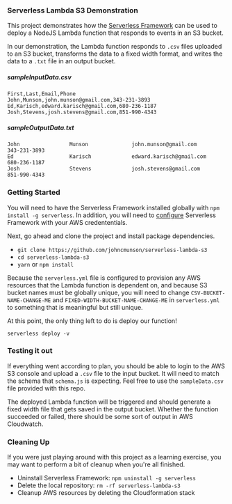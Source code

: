 ### Serverless Lambda S3 Demonstration

This project demonstrates how the [Serverless Framework](https://serverless.com/) can be used to deploy a NodeJS Lambda function that responds to events in an S3 bucket.

In our demonstration, the Lambda function responds to `.csv` files uploaded to an S3 bucket, transforms the data to a fixed width format, and writes the data to a `.txt` file in an output bucket.

##### sampleInputData.csv

```
First,Last,Email,Phone
John,Munson,john.munson@gmail.com,343-231-3893
Ed,Karisch,edward.karisch@gmail.com,680-236-1187
Josh,Stevens,josh.stevens@gmail.com,851-990-4343
```

##### sampleOutputData.txt

```
John                Munson              john.munson@gmail.com                             343-231-3893
Ed                  Karisch             edward.karisch@gmail.com                          680-236-1187
Josh                Stevens             josh.stevens@gmail.com                            851-990-4343
```

### Getting Started

You will need to have the Serverless Framework installed globally with `npm install -g serverless`. In addition, you will need to [configure](https://serverless.com/framework/docs/providers/aws/guide/credentials/) Serverless Framework with your AWS credententials.

Next, go ahead and clone the project and install package dependencies.

- `git clone https://github.com/johncmunson/serverless-lambda-s3`
- `cd serverless-lambda-s3`
- `yarn` or `npm install`

Because the `serverless.yml` file is configured to provision any AWS resources that the Lambda function is dependent on, and because S3 bucket names must be globally unique, you will need to change `CSV-BUCKET-NAME-CHANGE-ME` and `FIXED-WIDTH-BUCKET-NAME-CHANGE-ME` in `serverless.yml` to something that is meaningful but still unique.

At this point, the only thing left to do is deploy our function!

`serverless deploy -v`

### Testing it out

If everything went according to plan, you should be able to login to the AWS S3 console and upload a `.csv` file to the input bucket. It will need to match the schema that `schema.js` is expecting. Feel free to use the `sampleData.csv` file provided with this repo.

The deployed Lambda function will be triggered and should generate a fixed width file that gets saved in the output bucket. Whether the function succeeded or failed, there should be some sort of output in AWS Cloudwatch.

### Cleaning Up

If you were just playing around with this project as a learning exercise, you may want to perform a bit of cleanup when you're all finished.

- Uninstall Serverless Framework: `npm uninstall -g serverless`
- Delete the local repository: `rm -rf serverless-lambda-s3`
- Cleanup AWS resources by deleting the Cloudformation stack
